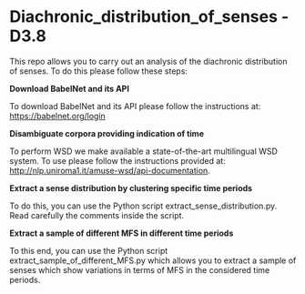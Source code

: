 # Diachronic_distribution_of_senses - D3.8

This repo allows you to carry out an analysis of the diachronic distribution of senses. To do this please follow these steps:

**Download BabelNet and its API**

To download BabelNet and its API please follow the instructions at: https://babelnet.org/login

**Disambiguate corpora providing indication of time** 

To perform WSD we make available a state-of-the-art multilingual WSD system. To use please follow the instructions provided at: http://nlp.uniroma1.it/amuse-wsd/api-documentation.

**Extract a sense distribution by clustering specific time periods**

To do this, you can use the Python script extract_sense_distribution.py. Read carefully the comments inside the script.

**Extract a sample of different MFS in different time periods**

To this end, you can use the Python script extract_sample_of_different_MFS.py which allows you to extract a sample of senses which show variations in terms of MFS in the considered time periods.
